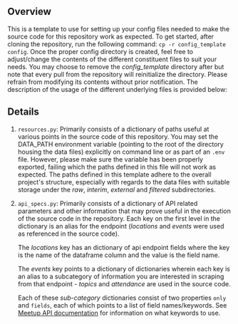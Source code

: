 ## Overview

This is a template to use for setting up your config files needed to make the source code for this repository work as expected. To get started, after cloning the repository, run the following command: `cp -r config_template config`. Once the proper config directory is created, feel free to adjust/change the contents of the different constituent files to suit your needs. You may choose to remove the *config_template* directory after but note that every pull from the repository will reinitialize the directory. Please refrain from modifying its contents without prior notification. The description of the usage of the different underlying files is provided below:

## Details

1. `resources.py`: Primarily consists of a dictionary of paths useful at various points in the source code of this repository. You may set the DATA_PATH environment variable (pointing to the root of the directory housing the data files) explicitly on command line or as part of an `.env` file. However, please make sure the variable has been properly exported, failing which the paths defined in this file will not work as expected. The paths defined in this template adhere to the overall project's structure, especially with regards to the data files with suitable storage under the *raw*, *interim*, *external* and *filtered* subdirectories.

2. `api_specs.py`: Primarily consists of a dictionary of API related parameters and other information that may prove useful in the execution of the source code in the repository. Each key on the first level in the dictionary is an alias for the endpoint (*locations* and *events* were used as referenced in the source code). 

    The *locations* key has an dictionary of api endpoint fields where the key is the name of the dataframe column and the value is the field name. 

    The *events* key points to a dictionary of dictionaries wherein each key is an alias to a subcategory of information you are interested in scraping from that endpoint - *topics* and *attendance* are used in the source code. 

    Each of these *sub-category* dictionaries consist of two properties `only` and `fields`, each of which points to a list of field names/keywords. See [Meetup API documentation](https://www.meetup.com/meetup_api/) for information on what keywords to use.
